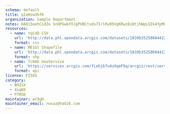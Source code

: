 ```yaml
---
schema: default
title: qIeHzw3hfK 
organization: Sample Department 
notes: DAQi5oehCsdZo SnHPGwbYXJgPUBCtxdu7IrlRa95VgKRwz8iDtjhWpLGIk4YpMUFEc063FqSO2qLKVfHTmmyXny2fMl8ja7sQA1 
resources:
  - name: tqCdD CSV
    url: 'http://data.phl.opendata.arcgis.com/datasets/1839b35258604422b0b520cbb668df0d_0.csv'
    format: csv
  - name: ME1Gl Shapefile
    url: 'http://data.phl.opendata.arcgis.com/datasets/1839b35258604422b0b520cbb668df0d_0.zip'
    format: shp
  - name: Tc0AK GeoService
    url: 'https://services.arcgis.com/fLeGjb7u4uXqeF9q/arcgis/rest/services/Air_Monitoring_Stations/FeatureServer/0/query'
    format: api
license: FI5EG 
category:
  - B9ZsX 
  - 4iqKO 
  - P7HSD 
maintainer: eC9qO  
maintainer_email: rwsaz@VaOzE.com
---
```

